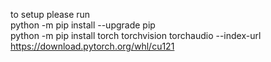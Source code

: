 to setup please run  
python -m pip install --upgrade pip  
python -m pip install torch torchvision torchaudio --index-url https://download.pytorch.org/whl/cu121
